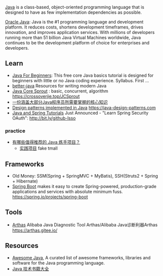 [Java](https://en.wikipedia.org/wiki/Java_(programming_language)) is a class-based, object-oriented programming language that is designed to have as few implementation dependencies as possible.

[Oracle Java](https://www.oracle.com/java/): Java is the #1 programming language and development platform. It reduces costs, shortens development timeframes, drives innovation, and improves application services. With millions of developers running more than 51 billion Java Virtual Machines worldwide, Java continues to be the development platform of choice for enterprises and developers.



## Learn
- [Java For Beginners](https://web-beginner.net/java): This free core Java basics tutorial is designed for beginners with little or no Java coding experience. Syllabus. First …
- [better-java](https://github.com/cxxr/better-java) Resources for writing modern Java
- [Java Core Sprout](https://github.com/crossoverJie/JCSprout) : basic, concurrent, algorithm https://crossoverjie.top/JCSprout
- [一份涵盖大部分Java程序员所需要掌握的核心知识](https://github.com/Snailclimb/JavaGuide)
- [Design patterns implemented in Java](https://github.com/iluwatar/java-design-patterns) https://java-design-patterns.com
- [Java and Spring Tutorials](https://github.com/eugenp/tutorials) Just Announced - "Learn Spring Security OAuth": http://bit.ly/github-lsso

### practice
- [有哪些值得推荐的 Java 练手项目？](https://www.zhihu.com/question/56476038/answer/1007722651?utm_source=wechat_session&utm_medium=social&utm_oi=27555461595136)
  - [实践项目](https://how2j.cn/stage/39.html) fake tmall



## Frameworks
- Old Money: SSM(Spring + SpringMVC + MyBatis), SSH(Struts2 + Spring + Hibernate)
- [Spring Boot](https://github.com/spring-projects/spring-boot) makes it easy to create Spring-powered, production-grade applications and services with absolute minimum fuss. https://spring.io/projects/spring-boot



## Tools
- [Arthas](https://github.com/alibaba/arthas) Alibaba Java Diagnostic Tool Arthas/Alibaba Java诊断利器Arthas https://arthas.gitee.io/



## Resources
- [Awesome Java](https://github.com/akullpp/awesome-java), A curated list of awesome frameworks, libraries and software for the Java programming language.
- [Java 技术书籍大全](https://github.com/sorenduan/awesome-java-books)

